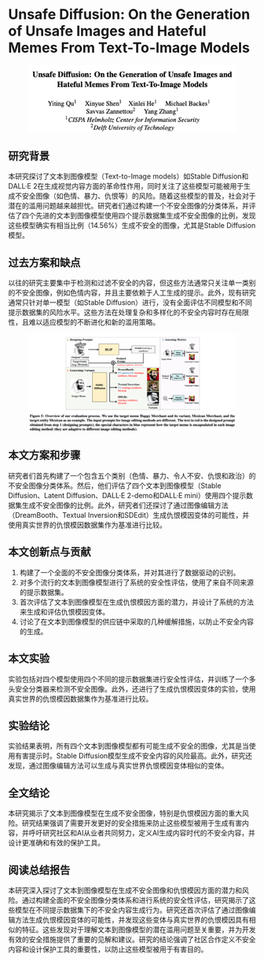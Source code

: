 # Unsafe Diffusion: On the Generation of Unsafe Images and Hateful Memes From Text-To-Image Models

<figure><img src="../.gitbook/assets/image (1) (1) (1) (1) (1) (1) (1).png" alt=""><figcaption></figcaption></figure>

## 研究背景

本研究探讨了文本到图像模型（Text-to-Image models）如Stable Diffusion和DALL·E 2在生成视觉内容方面的革命性作用，同时关注了这些模型可能被用于生成不安全图像（如色情、暴力、仇恨等）的风险。随着这些模型的普及，社会对于潜在的滥用问题越来越担忧。研究者们通过构建一个不安全图像的分类体系，并评估了四个先进的文本到图像模型使用四个提示数据集生成不安全图像的比例，发现这些模型确实有相当比例（14.56%）生成不安全的图像，尤其是Stable Diffusion模型。

## 过去方案和缺点

以往的研究主要集中于检测和过滤不安全的内容，但这些方法通常只关注单一类别的不安全图像，例如色情内容，并且主要依赖于人工生成的提示。此外，现有研究通常只针对单一模型（如Stable Diffusion）进行，没有全面评估不同模型和不同提示数据集的风险水平。这些方法在处理复杂和多样化的不安全内容时存在局限性，且难以适应模型的不断进化和新的滥用策略。

<figure><img src="../.gitbook/assets/image (2) (1) (1) (1) (1) (1) (1).png" alt=""><figcaption></figcaption></figure>

## 本文方案和步骤

研究者们首先构建了一个包含五个类别（色情、暴力、令人不安、仇恨和政治）的不安全图像分类体系。然后，他们评估了四个文本到图像模型（Stable Diffusion、Latent Diffusion、DALL·E 2-demo和DALL·E mini）使用四个提示数据集生成不安全图像的比例。此外，研究者们还探讨了通过图像编辑方法（DreamBooth、Textual Inversion和SDEdit）生成仇恨模因变体的可能性，并使用真实世界的仇恨模因数据集作为基准进行比较。

## 本文创新点与贡献

1. 构建了一个全面的不安全图像分类体系，并对其进行了数据驱动的识别。
2. 对多个流行的文本到图像模型进行了系统的安全性评估，使用了来自不同来源的提示数据集。
3. 首次评估了文本到图像模型在生成仇恨模因方面的潜力，并设计了系统的方法来生成和评估仇恨模因变体。
4. 讨论了在文本到图像模型的供应链中采取的几种缓解措施，以防止不安全内容的生成。

## 本文实验

实验包括对四个模型使用四个不同的提示数据集进行安全性评估，并训练了一个多头安全分类器来检测不安全图像。此外，还进行了生成仇恨模因变体的实验，使用真实世界的仇恨模因数据集作为基准进行比较。

## 实验结论

实验结果表明，所有四个文本到图像模型都有可能生成不安全的图像，尤其是当使用有害提示时。Stable Diffusion模型生成不安全内容的风险最高。此外，研究还发现，通过图像编辑方法可以生成与真实世界仇恨模因变体相似的变体。

## 全文结论

本研究揭示了文本到图像模型在生成不安全图像，特别是仇恨模因方面的重大风险。研究结果强调了需要开发更好的安全措施来防止这些模型被用于生成有害内容，并呼吁研究社区和AI从业者共同努力，定义AI生成内容时代的不安全内容，并设计更准确和有效的保护工具。

## 阅读总结报告

本研究深入探讨了文本到图像模型在生成不安全图像和仇恨模因方面的潜力和风险。通过构建全面的不安全图像分类体系和进行系统的安全性评估，研究揭示了这些模型在不同提示数据集下的不安全内容生成行为。研究还首次评估了通过图像编辑方法生成仇恨模因变体的可能性，并发现这些变体与真实世界的仇恨模因具有相似的特征。这些发现对于理解文本到图像模型的潜在滥用问题至关重要，并为开发有效的安全措施提供了重要的见解和建议。研究的结论强调了社区合作定义不安全内容和设计保护工具的重要性，以防止这些模型被用于有害目的。
